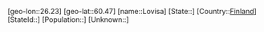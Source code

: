 ﻿---
location: [60.47,26.23]
type: City
tags:
- geo/City


SpocWebEntityId: 32111
isDeleted: false
confidential: public

---
[geo-lon::26.23]
[geo-lat::60.47]
[name::Lovisa]
[State::]
[Country::[Finland](geo/Continent/Europe/Finland.md)]
[StateId::]
[Population::]
[Unknown::]

